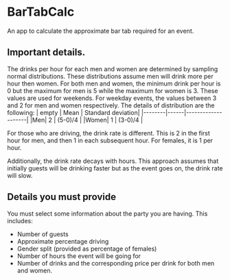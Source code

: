 # BarTabCalc
An app to calculate the approximate bar tab required for an event.

## Important details.
The drinks per hour for each men and women are determined by sampling normal distributions. These distributions assume men will drink more per hour then women. For both men and women, the minimum drink per hour is 0 but the maximum for men is 5 while the maximum for women is 3. These values are used for weekends.  For weekday events, the values between 3 and 2 for men and women respectively. The  details of distribution are the following:
|  empty | Mean | Standard deviation|
|--------|------|--------------------|
|Men| 2    | (5-0)/4 |
|Women| 1  | (3-0)/4 |

For those who are driving, the drink rate is different.  This is 2 in the first hour for men, and then 1 in each subsequent hour. For females, it is 1 per hour.

Additionally, the drink rate decays with hours. This approach assumes that initially guests will be drinking faster but as the event goes on, the drink rate will slow.

## Details you must provide
You must select some information about the party you are having. This includes:
* Number of guests
* Approximate percentage driving
* Gender split (provided as percentage of females)
* Number of hours the event will be going for
* Number of drinks and the corresponding price per drink for both men and women.


